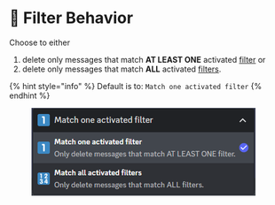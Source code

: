 # 🔂 Filter Behavior

Choose to either

1. delete only messages that match **AT LEAST ONE** activated [filter](filters.md) or
2. delete only messages that match **ALL** activated [filters](filters.md).

{% hint style="info" %}
Default is to: `Match one activated filter`
{% endhint %}

<figure><img src="../.gitbook/assets/image.png" alt=""><figcaption></figcaption></figure>
